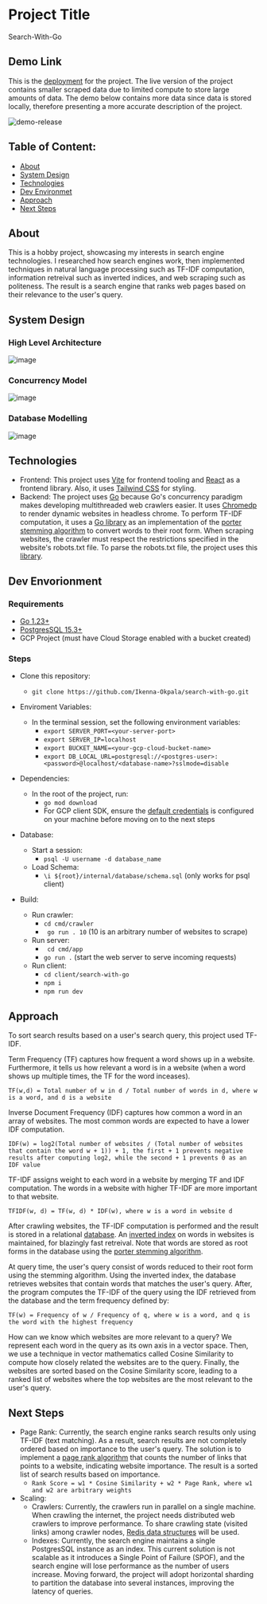 # Project Title
Search-With-Go

## Demo Link
This is the [deployment](https://jocular-bubblegum-a47d9d.netlify.app/) for the project. The live version of the project contains smaller scraped data due to limited compute to store large amounts of data. The demo below contains more data since data is stored locally, therefore presenting a more accurate description of the project.

![demo-release](https://github.com/user-attachments/assets/1377f4fc-bb20-43f5-b77d-48b04cde73c7)

## Table of Content:
- [About](https://github.com/Ikenna-Okpala/search-with-go/tree/main?tab=readme-ov-file#about)
- [System Design](https://github.com/Ikenna-Okpala/search-with-go/tree/main?tab=readme-ov-file#about)
- [Technologies](https://github.com/Ikenna-Okpala/search-with-go/tree/main?tab=readme-ov-file#about)
- [Dev Environmet](https://github.com/Ikenna-Okpala/search-with-go/tree/main?tab=readme-ov-file#about)
- [Approach](https://github.com/Ikenna-Okpala/search-with-go/tree/main?tab=readme-ov-file#about)
- [Next Steps](https://github.com/Ikenna-Okpala/search-with-go/tree/main?tab=readme-ov-file#about)

## About
This is a hobby project, showcasing my interests in search engine technologies. I researched how search engines work, then implemented techniques in natural language processing such as TF-IDF computation, information retreival such as inverted indices, and web scraping such as politeness. The result is a search engine that ranks web pages based on their relevance to the user's query.

## System Design

### High Level Architecture
![image](https://github.com/user-attachments/assets/7f91ff05-0f6b-4559-9e7c-e5c6771677b0)

### Concurrency Model
![image](https://github.com/user-attachments/assets/919345f0-d712-466c-8b1b-ea6e04ce390c)


### Database Modelling
![image](https://github.com/user-attachments/assets/8ce1a0a4-55fe-4cf3-9745-8a02e08b3ace)

## Technologies
- Frontend: This project uses [Vite](https://vite.dev/) for frontend tooling and [React](https://react.dev/) as a frontend library. Also, it uses [Tailwind CSS](https://tailwindcss.com/) for styling.
- Backend: The project uses [Go](https://go.dev/) because Go's concurrency paradigm makes developing multithreaded web crawlers easier. It uses [Chromedp](https://github.com/chromedp/chromedp) to render dynamic websites in headless chrome. To perform TF-IDF computation, it uses a [Go library](https://github.com/agonopol/go-stem?tab=readme-ov-file) as an implementation of the [porter stemming algorithm](https://tartarus.org/martin/PorterStemmer/index.html) to convert words to their root form. When scraping websites, the crawler must respect the restrictions specified in the website's robots.txt file. To parse the robots.txt file, the project uses this [library](https://github.com/benjaminestes/robots?tab=readme-ov-file).

## Dev Envorionment

### Requirements
- [Go 1.23+](https://go.dev/dl/)
- [PostgresSQL 15.3+](https://www.postgresql.org/download/)
- GCP Project (must have Cloud Storage enabled with a bucket created)

### Steps
- Clone this repository:
  - ```git clone https://github.com/Ikenna-Okpala/search-with-go.git```
 
- Enviroment Variables:
  - In the terminal session, set the following environment variables:
    - ```export SERVER_PORT=<your-server-port>```
    -  ```export SERVER_IP=localhost```
    -  ```export BUCKET_NAME=<your-gcp-cloud-bucket-name>```
    -  ```export DB_LOCAL_URL=postgresql://<postgres-user>:<password>@localhost/<database-name>?sslmode=disable```

- Dependencies:
  - In the root of the project, run:
     - ```go mod download```
     - For GCP client SDK, ensure the [default credentials](https://cloud.google.com/docs/authentication/application-default-credentials) is configured on your machine before moving on to the next steps
   
- Database:
  - Start a session:
      - ```psql -U username -d database_name```
  - Load Schema:
    - ```\i ${root}/internal/database/schema.sql``` (only works for psql client)

- Build:
  - Run crawler:
    - ```cd cmd/crawler``` 
    - ``` go run . 10``` (10 is an arbitrary number of websites to scrape)
  - Run server:
    - ``` cd cmd/app```
    - ```go run .``` (start the web server to serve incoming requests)
  - Run client:
    - ```cd client/search-with-go```
    - ```npm i```
    - ```npm run dev```

## Approach
To sort search results based on a user's search query, this project used TF-IDF.

Term Frequency (TF) captures how frequent a word shows up in a website. Furthermore, it tells us how relevant a word is in a website (when a word shows up multiple times, the TF for the word inceases).

```TF(w,d) = Total number of w in d / Total number of words in d, where w is a word, and d is a website```

Inverse Document Frequency (IDF) captures how common a word in an array of websites. The most common words are expected to have a lower IDF computation.

```IDF(w) = log2(Total number of websites / (Total number of websites that contain the word w + 1)) + 1, the first + 1 prevents negative results after computing log2, while the second + 1 prevents 0 as an IDF value```

TF-IDF assigns weight to each word in a website by merging TF and IDF computation. The words in a website with higher TF-IDF are more important to that website.

```TFIDF(w, d) = TF(w, d) * IDF(w), where w is a word in website d```

After crawling websites, the TF-IDF computation is performed and the result is stored in a relational [database](https://github.com/Ikenna-Okpala/search-with-go/edit/main/README.md#database-modelling). An [inverted index](https://en.wikipedia.org/wiki/Inverted_index) on words in websites is maintained, for blazingly fast retreival. Note that words are stored as root forms in the database using the [porter stemming algorithm](https://tartarus.org/martin/PorterStemmer/index.html).

At query time, the user's query consist of words reduced to their root form using the stemming algorithm. Using the inverted index, the database retrieves websites that contain words that matches the user's query. After, the program computes the TF-IDF of the query using the IDF retrieved from the database and the term frequency defined by:

```TF(w) = Frequency of w / Frequency of q, where w is a word, and q is the word with the highest frequency```

How can we know which websites are more relevant to a query? We represent each word in the query as its own axis in a vector space. Then, we use a technique in vector mathematics called Cosine Similarity to compute how closely related the websites are to the query. Finally, the websites are sorted based on the Cosine Similarity score, leading to a ranked list of websites where the top websites are the most relevant to the user's query.

## Next Steps
- Page Rank: Currently, the search engine ranks search results only using TF-IDF (text matching). As a result, search results are not completely ordered based on importance to the user's query. The solution is to implement a [page rank algorithm](https://en.wikipedia.org/wiki/PageRank) that counts the number of links that points to a website, indicating website importance. The result is a sorted list of search results based on importance.
  - ```Rank Score = w1 * Cosine Similarity + w2 * Page Rank, where w1 and w2 are arbitrary weights```
- Scaling:
  - Crawlers: Currently, the crawlers run in parallel on a single machine. When crawling the internet, the project needs distributed web crawlers to improve performance. To share crawling state (visited links) among crawler nodes, [Redis data structures](https://redis.io/technology/data-structures/) will be used.
  - Indexes: Currently, the search engine maintains a single PostgresSQL instance as an index. This current solution is not scalable as it introduces a Single Point of Failure (SPOF), and the search engine will lose performance as the number of users increase. Moving forward, the project will adopt horizontal sharding to partition the database into several instances, improving the latency of queries.







